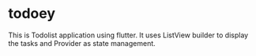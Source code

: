 # todoey

This is Todolist application using flutter.
It uses ListView builder to display the tasks and Provider as state management.

